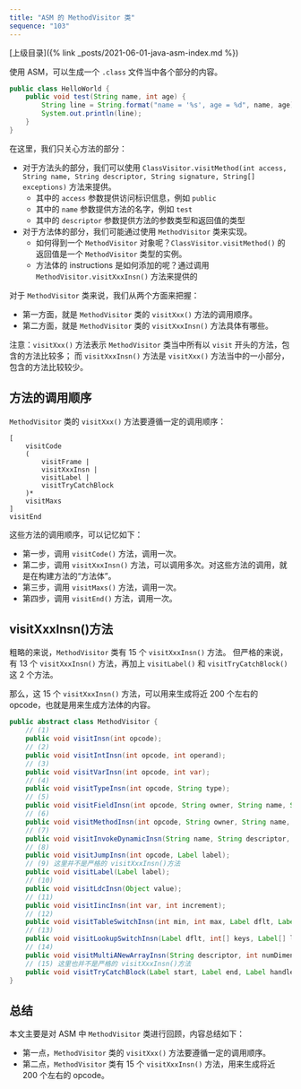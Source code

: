 ```yaml
---
title: "ASM 的 MethodVisitor 类"
sequence: "103"
---
```


[上级目录]({% link _posts/2021-06-01-java-asm-index.md %})


使用 ASM，可以生成一个 `.class` 文件当中各个部分的内容。

```java
public class HelloWorld {
    public void test(String name, int age) {
        String line = String.format("name = '%s', age = %d", name, age);
        System.out.println(line);
    }
}
```

在这里，我们只关心方法的部分：

- 对于方法头的部分，我们可以使用 `ClassVisitor.visitMethod(int access, String name, String descriptor, String signature, String[] exceptions)` 方法来提供。
  - 其中的 `access` 参数提供访问标识信息，例如 `public`
  - 其中的 `name` 参数提供方法的名字，例如 `test`
  - 其中的 `descriptor` 参数提供方法的参数类型和返回值的类型
- 对于方法体的部分，我们可能通过使用 `MethodVisitor` 类来实现。
  - 如何得到一个 `MethodVisitor` 对象呢？`ClassVisitor.visitMethod()` 的返回值是一个 `MethodVisitor` 类型的实例。
  - 方法体的 instructions 是如何添加的呢？通过调用 `MethodVisitor.visitXxxInsn()` 方法来提供的

对于 `MethodVisitor` 类来说，我们从两个方面来把握：

- 第一方面，就是 `MethodVisitor` 类的 `visitXxx()` 方法的调用顺序。
- 第二方面，就是 `MethodVisitor` 类的 `visitXxxInsn()` 方法具体有哪些。

注意：`visitXxx()` 方法表示 `MethodVisitor` 类当中所有以 `visit` 开头的方法，包含的方法比较多；
而 `visitXxxInsn()` 方法是 `visitXxx()` 方法当中的一小部分，包含的方法比较较少。

## 方法的调用顺序

`MethodVisitor` 类的 `visitXxx()` 方法要遵循一定的调用顺序：

```text
[
    visitCode
    (
        visitFrame |
        visitXxxInsn |
        visitLabel |
        visitTryCatchBlock
    )*
    visitMaxs
]
visitEnd
```

这些方法的调用顺序，可以记忆如下：

- 第一步，调用 `visitCode()` 方法，调用一次。
- 第二步，调用 `visitXxxInsn()` 方法，可以调用多次。对这些方法的调用，就是在构建方法的“方法体”。
- 第三步，调用 `visitMaxs()` 方法，调用一次。
- 第四步，调用 `visitEnd()` 方法，调用一次。

## visitXxxInsn()方法

粗略的来说，`MethodVisitor` 类有 15 个 `visitXxxInsn()` 方法。
但严格的来说，有 13 个 `visitXxxInsn()` 方法，再加上 `visitLabel()` 和 `visitTryCatchBlock()` 这 2 个方法。

那么，这 15 个 `visitXxxInsn()` 方法，可以用来生成将近 200 个左右的 opcode，也就是用来生成方法体的内容。

```java
public abstract class MethodVisitor {
    // (1)
    public void visitInsn(int opcode);
    // (2)
    public void visitIntInsn(int opcode, int operand);
    // (3)
    public void visitVarInsn(int opcode, int var);
    // (4)
    public void visitTypeInsn(int opcode, String type);
    // (5)
    public void visitFieldInsn(int opcode, String owner, String name, String descriptor);
    // (6)
    public void visitMethodInsn(int opcode, String owner, String name, String descriptor, boolean isInterface);
    // (7)
    public void visitInvokeDynamicInsn(String name, String descriptor, Handle bootstrapMethodHandle, Object... bootstrapMethodArguments);
    // (8)
    public void visitJumpInsn(int opcode, Label label);
    // (9) 这里并不是严格的 visitXxxInsn()方法
    public void visitLabel(Label label);
    // (10)
    public void visitLdcInsn(Object value);
    // (11)
    public void visitIincInsn(int var, int increment);
    // (12)
    public void visitTableSwitchInsn(int min, int max, Label dflt, Label... labels);
    // (13)
    public void visitLookupSwitchInsn(Label dflt, int[] keys, Label[] labels);
    // (14)
    public void visitMultiANewArrayInsn(String descriptor, int numDimensions);
    // (15) 这里也并不是严格的 visitXxxInsn()方法
    public void visitTryCatchBlock(Label start, Label end, Label handler, String type);
}
```

## 总结

本文主要是对 ASM 中 `MethodVisitor` 类进行回顾，内容总结如下：

- 第一点，`MethodVisitor` 类的 `visitXxx()` 方法要遵循一定的调用顺序。
- 第二点，`MethodVisitor` 类有 15 个 `visitXxxInsn()` 方法，用来生成将近 200 个左右的 opcode。
